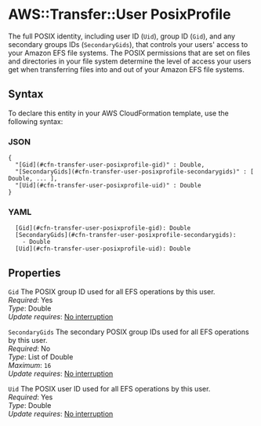 # AWS::Transfer::User PosixProfile<a name="aws-properties-transfer-user-posixprofile"></a>

The full POSIX identity, including user ID \(`Uid`\), group ID \(`Gid`\), and any secondary groups IDs \(`SecondaryGids`\), that controls your users' access to your Amazon EFS file systems\. The POSIX permissions that are set on files and directories in your file system determine the level of access your users get when transferring files into and out of your Amazon EFS file systems\.

## Syntax<a name="aws-properties-transfer-user-posixprofile-syntax"></a>

To declare this entity in your AWS CloudFormation template, use the following syntax:

### JSON<a name="aws-properties-transfer-user-posixprofile-syntax.json"></a>

```
{
  "[Gid](#cfn-transfer-user-posixprofile-gid)" : Double,
  "[SecondaryGids](#cfn-transfer-user-posixprofile-secondarygids)" : [ Double, ... ],
  "[Uid](#cfn-transfer-user-posixprofile-uid)" : Double
}
```

### YAML<a name="aws-properties-transfer-user-posixprofile-syntax.yaml"></a>

```
  [Gid](#cfn-transfer-user-posixprofile-gid): Double
  [SecondaryGids](#cfn-transfer-user-posixprofile-secondarygids):
    - Double
  [Uid](#cfn-transfer-user-posixprofile-uid): Double
```

## Properties<a name="aws-properties-transfer-user-posixprofile-properties"></a>

`Gid` <a name="cfn-transfer-user-posixprofile-gid"></a>
The POSIX group ID used for all EFS operations by this user\.  
_Required_: Yes  
_Type_: Double  
_Update requires_: [No interruption](https://docs.aws.amazon.com/AWSCloudFormation/latest/UserGuide/using-cfn-updating-stacks-update-behaviors.html#update-no-interrupt)

`SecondaryGids` <a name="cfn-transfer-user-posixprofile-secondarygids"></a>
The secondary POSIX group IDs used for all EFS operations by this user\.  
_Required_: No  
_Type_: List of Double  
_Maximum_: `16`  
_Update requires_: [No interruption](https://docs.aws.amazon.com/AWSCloudFormation/latest/UserGuide/using-cfn-updating-stacks-update-behaviors.html#update-no-interrupt)

`Uid` <a name="cfn-transfer-user-posixprofile-uid"></a>
The POSIX user ID used for all EFS operations by this user\.  
_Required_: Yes  
_Type_: Double  
_Update requires_: [No interruption](https://docs.aws.amazon.com/AWSCloudFormation/latest/UserGuide/using-cfn-updating-stacks-update-behaviors.html#update-no-interrupt)
